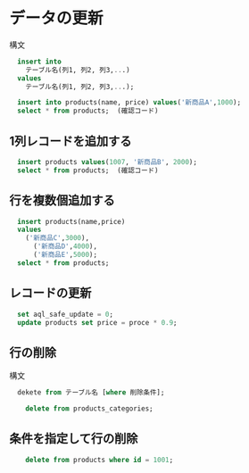 # データの更新
構文
``` SQL
  insert into
    テーブル名(列1, 列2, 列3,...)
  values
    テーブル名(列1, 列2, 列3,...);
```

``` SQL
  insert into products(name, price) values('新商品A',1000);
  select * from products;  (確認コード)
```

## 1列レコードを追加する
``` SQL
  insert products values(1007, '新商品B', 2000);
  select * from products;  (確認コード)
```

## 行を複数個追加する
``` SQL
  insert products(name,price) 
  values
    ('新商品C',3000),
      ('新商品D',4000),
      ('新商品E',5000);
  select * from products;
```

## レコードの更新
``` SQL
  set aql_safe_update = 0;
  update products set price = proce * 0.9;
```

## 行の削除
構文
``` SQL
  dekete from テーブル名 [where 削除条件];
```

``` SQL
    delete from products_categories;
```

## 条件を指定して行の削除
``` SQL
    delete from products where id = 1001;
```


